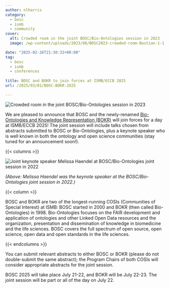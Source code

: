 ```yaml
---
author: nlharris
category:
  - bosc
  - ismb
  - community
cover:
  alt: Crowded room in the joint BOSC/Bio-Ontologies session in 2023
  image: /wp-content/uploads/2023/08/BOSC2023-crowded-room-Bastian-1-1.png

date: "2025-02-26T21:30:32+00:00"
tag:
  - bosc
  - ismb
  - conferences
 
title: BOSC and BOKR to join forces at ISMB/ECCB 2025
url: /2025/03/01/BOSC-BOKR-2025

---
```


![Crowded room in the joint BOSC/Bio-Ontologies session in 2023](/wp-content/uploads/2023/08/BOSC2023-crowded-room-Bastian-1-1.png)

We are pleased to announce that BOSC and the newly-renamed
[Bio-Ontologies and Knowledge Representation (BOKR)](https://www.bio-ontologies.org.uk/2025-meeting) will join forces for a day at ISMB/ECCB 2025! The joint session will include talks chosen from abstracts submitted to BOSC or Bio-Ontologies, plus a keynote speaker who is well known in both the ontology and open science communities (stay tuned for an announcement soon!).

{{< columns >}}

![Joint keynote speaker Melissa Haendel at BOSC/Bio-Ontologies joint session in 2022](/wp-content/uploads/2022/07/Melissa-at-podium.jpeg)

*(Above: Melissa Haendel was the keynote speaker at the BOSC/Bio-Ontologies joint session in 2022.)*

{{< column >}}

BOSC and BOKR are two of the longest-running COSIs (Communities of Special Interest) at ISMB: BOSC started in 2000 and BOKR (then called Bio-Ontologies) in 1998. Bio-Ontologies focuses on the FAIR development and application of ontologies and other Linked Open Data resources and the organization, presentation and dissemination of knowledge in biomedicine and the life sciences. BOSC covers the full spectrum of open source, open science, open data and open standards in the life sciences.

{{< endcolumns >}}

You can submit relevant abstracts to either BOSC or BOKR (please do not double-submit the same abstract); the Program Chairs of both COSIs will consider appropriate abstracts for the joint session.

BOSC 2025 will take place July 21-22, and BOKR will be July 22-23. The joint session will be part or all of the day on July 22.
